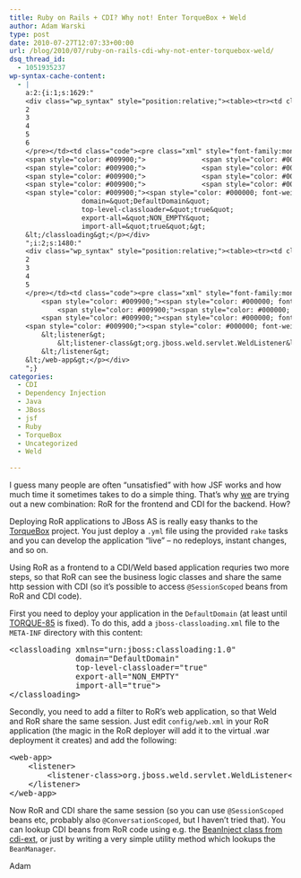 ```yaml
---
title: Ruby on Rails + CDI? Why not! Enter TorqueBox + Weld
author: Adam Warski
type: post
date: 2010-07-27T12:07:33+00:00
url: /blog/2010/07/ruby-on-rails-cdi-why-not-enter-torquebox-weld/
dsq_thread_id:
  - 1051935237
wp-syntax-cache-content:
  - |
    a:2:{i:1;s:1629:"
    <div class="wp_syntax" style="position:relative;"><table><tr><td class="line_numbers"><pre>1
    2
    3
    4
    5
    6
    </pre></td><td class="code"><pre class="xml" style="font-family:monospace;"><span style="color: #009900;"><span style="color: #000000; font-weight: bold;">&lt;classloading</span> <span style="color: #000066;">xmlns</span>=<span style="color: #ff0000;">&quot;urn:jboss:classloading:1.0&quot;</span></span>
    <span style="color: #009900;">              <span style="color: #000066;">domain</span>=<span style="color: #ff0000;">&quot;DefaultDomain&quot;</span></span>
    <span style="color: #009900;">              <span style="color: #000066;">top-level-classloader</span>=<span style="color: #ff0000;">&quot;true&quot;</span></span>
    <span style="color: #009900;">              <span style="color: #000066;">export-all</span>=<span style="color: #ff0000;">&quot;NON_EMPTY&quot;</span></span>
    <span style="color: #009900;">              <span style="color: #000066;">import-all</span>=<span style="color: #ff0000;">&quot;true&quot;</span><span style="color: #000000; font-weight: bold;">&gt;</span></span>
    <span style="color: #009900;"><span style="color: #000000; font-weight: bold;">&lt;/classloading<span style="color: #000000; font-weight: bold;">&gt;</span></span></span></pre></td></tr></table><p class="theCode" style="display:none;">&lt;classloading xmlns=&quot;urn:jboss:classloading:1.0&quot;
                  domain=&quot;DefaultDomain&quot;
                  top-level-classloader=&quot;true&quot;
                  export-all=&quot;NON_EMPTY&quot;
                  import-all=&quot;true&quot;&gt;
    &lt;/classloading&gt;</p></div>
    ";i:2;s:1480:"
    <div class="wp_syntax" style="position:relative;"><table><tr><td class="line_numbers"><pre>1
    2
    3
    4
    5
    </pre></td><td class="code"><pre class="xml" style="font-family:monospace;"><span style="color: #009900;"><span style="color: #000000; font-weight: bold;">&lt;web-app<span style="color: #000000; font-weight: bold;">&gt;</span></span></span>
        <span style="color: #009900;"><span style="color: #000000; font-weight: bold;">&lt;listener<span style="color: #000000; font-weight: bold;">&gt;</span></span></span>
            <span style="color: #009900;"><span style="color: #000000; font-weight: bold;">&lt;listener-class<span style="color: #000000; font-weight: bold;">&gt;</span></span></span>org.jboss.weld.servlet.WeldListener<span style="color: #009900;"><span style="color: #000000; font-weight: bold;">&lt;/listener-class<span style="color: #000000; font-weight: bold;">&gt;</span></span></span>
        <span style="color: #009900;"><span style="color: #000000; font-weight: bold;">&lt;/listener<span style="color: #000000; font-weight: bold;">&gt;</span></span></span>
    <span style="color: #009900;"><span style="color: #000000; font-weight: bold;">&lt;/web-app<span style="color: #000000; font-weight: bold;">&gt;</span></span></span></pre></td></tr></table><p class="theCode" style="display:none;">&lt;web-app&gt;
        &lt;listener&gt;
            &lt;listener-class&gt;org.jboss.weld.servlet.WeldListener&lt;/listener-class&gt;
        &lt;/listener&gt;
    &lt;/web-app&gt;</p></div>
    ";}
categories:
  - CDI
  - Dependency Injection
  - Java
  - JBoss
  - jsf
  - Ruby
  - TorqueBox
  - Uncategorized
  - Weld

---
```

I guess many people are often &#8220;unsatisfied&#8221; with how JSF works and how much time it sometimes takes to do a simple thing. That&#8217;s why [we][1] are trying out a new combination: RoR for the frontend and CDI for the backend. How?

Deploying RoR applications to JBoss AS is really easy thanks to the [TorqueBox][2] project. You just deploy a `.yml` file using the provided `rake` tasks and you can develop the application &#8220;live&#8221; &#8211; no redeploys, instant changes, and so on.

Using RoR as a frontend to a CDI/Weld based application requries two more steps, so that RoR can see the business logic classes and share the same http session with CDI (so it&#8217;s possible to access `@SessionScoped` beans from RoR and CDI code). 

First you need to deploy your application in the `DefaultDomain` (at least until [TORQUE-85][3] is fixed). To do this, add a `jboss-classloading.xml` file to the `META-INF` directory with this content:

<pre lang="xml" line="1">&lt;classloading xmlns="urn:jboss:classloading:1.0"
              domain="DefaultDomain"
              top-level-classloader="true"
              export-all="NON_EMPTY"
              import-all="true">
&lt;/classloading>
</pre>

Secondly, you need to add a filter to RoR&#8217;s web application, so that Weld and RoR share the same session. Just edit `config/web.xml` in your RoR application (the magic in the RoR deployer will add it to the virtual .war deployment it creates) and add the following:

<pre lang="xml" line="1">&lt;web-app>
    &lt;listener>
        &lt;listener-class>org.jboss.weld.servlet.WeldListener&lt;/listener-class>
    &lt;/listener>
&lt;/web-app>
</pre>

Now RoR and CDI share the same session (so you can use `@SessionScoped` beans etc, probably also `@ConversationScoped`, but I haven&#8217;t tried that). You can lookup CDI beans from RoR code using e.g. the [BeanInject class from cdi-ext][4], or just by writing a very simple utility method which lookups the `BeanManager`.

Adam

 [1]: http://www.softwaremill.eu
 [2]: http://www.torquebox.com/
 [3]: https://jira.jboss.org/browse/TORQUE-85
 [4]: http://github.com/adamw/cdiext
